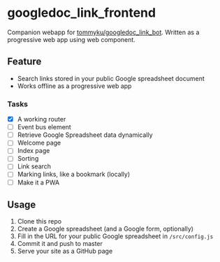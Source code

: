 # googledoc_link_frontend

Companion webapp for [tommyku/googledoc_link_bot](https://github.com/tommyku/googledoc_link_bot). Written as a progressive web app using web component.

## Feature

- Search links stored in your public Google spreadsheet document
- Works offline as a progressive web app

### Tasks

- [x] A working router
- [ ] Event bus element
- [ ] Retrieve Google Spreadsheet data dynamically
- [ ] Welcome page
- [ ] Index page
- [ ] Sorting
- [ ] Link search
- [ ] Marking links, like a bookmark (locally)
- [ ] Make it a PWA

## Usage

1. Clone this repo
1. Create a Google spreadsheet (and a Google form, optionally)
1. Fill in the URL for your public Google spreadsheet in `/src/config.js`
1. Commit it and push to master
1. Serve your site as a GitHub page
